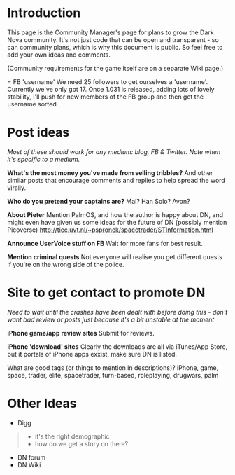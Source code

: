 # Introduction #
This page is the Community Manager's page for plans to grow the Dark Nova community. It's not just code that can be open and transparent - so can community plans, which is why this document is public. So feel free to add your own ideas and comments.

(Community requirements for the game itself are on a separate Wiki page.)

= FB 'username'
We need 25 followers to get ourselves a 'username'. Currently we've only got 17. Once 1.031 is released, adding lots of lovely stability, I'll push for new members of the FB group and then get the username sorted.

# Post ideas #
_Most of these should work for any medium: blog, FB & Twitter. Note when it's specific to a medium._

**What's the most money you've made from selling tribbles?**
And other similar posts that encourage comments and replies to help spread the word virally.

**Who do you pretend your captains are?**
Mal? Han Solo? Avon?

**About Pieter**
Mention PalmOS, and how the author is happy about DN, and might even have given us some ideas for the future of DN (possibly mention Picoverse)
http://ticc.uvt.nl/~pspronck/spacetrader/STInformation.html

**Announce UserVoice stuff on FB**
Wait for more fans for best result.

**Mention criminal quests**
Not everyone will realise you get different quests if you're on the wrong side of the police.

# Site to get contact to promote DN #
_Need to wait until the crashes have been dealt with before doing this - don't want bad review or posts just because it's a bit unstable at the moment_

**iPhone game/app review sites**
Submit for reviews.

**iPhone 'download' sites**
Clearly the downloads are all via iTunes/App Store, but it portals of iPhone apps exxist, make sure DN is listed.

What are good tags (or things to mention in descriptions)?
iPhone, game, space, trader, elite, spacetrader, turn-based, roleplaying, drugwars, palm

# Other Ideas #
- Digg
> - it's the right demographic
> - how do we get a story on there?
- DN forum
- DN Wiki